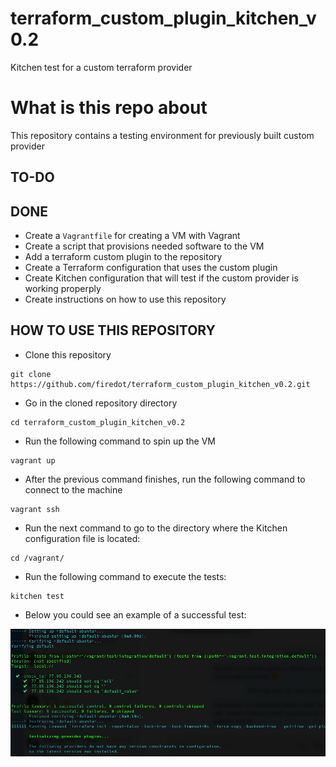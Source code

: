 # terraform_custom_plugin_kitchen_v0.2

Kitchen test for a custom terraform provider


# What is this repo about

This repository contains a testing environment for previously built custom provider



## TO-DO


## DONE

- Create a ```Vagrantfile``` for creating a VM with Vagrant
- Create a script that provisions needed software to the VM
- Add a terraform custom plugin to the repository
- Create a Terraform configuration that uses the custom plugin
- Create Kitchen configuration that will test if the custom provider is working properply
- Create instructions on how to use this repository



## HOW TO USE THIS REPOSITORY

- Clone this repository

```
git clone https://github.com/firedot/terraform_custom_plugin_kitchen_v0.2.git
```

- Go in the cloned repository directory

```
cd terraform_custom_plugin_kitchen_v0.2
```

- Run the following command to spin up the VM

```
vagrant up
```

- After the previous command finishes, run the following command to connect to the machine

```
vagrant ssh
```

- Run the next command to go to the directory where the Kitchen configuration file is located:

```
cd /vagrant/
```

- Run the following command to execute the tests: 

```
kitchen test
```

- Below you could see an example of a successful test: 

![Alt text](pics/success.png?raw=true "Success")
